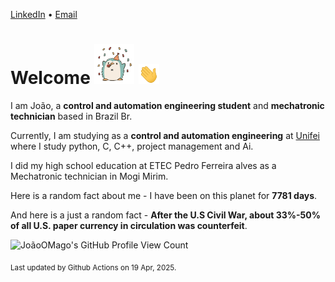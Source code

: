 [LinkedIn](https://www.linkedin.com/in/joão-pedro-gozzoli-b95641301/) &bull;
[Email](joaopedrogozzoli@gmail.com)

# Welcome <img src="happy.gif" height="64px" /> <img src="wave.gif" height="32px" />

I am João, a  **control and automation engineering student** and **mechatronic technician** based in Brazil Br.

Currently, I am studying as a **control and automation engineering** at [Unifei](https://unifei.edu.br) where I study python, C, C++, project management and Ai.

I did my high school education at ETEC Pedro Ferreira alves as a Mechatronic technician in Mogi Mirim.

Here is a random fact about me - I have been on this planet for **7781 days**.

And here is a just a random fact -  **After the U.S Civil War, about 33%-50% of all U.S. paper currency in circulation was counterfeit**.

![JoãoOMago's GitHub Profile View Count](https://komarev.com/ghpvc/?username=JoaoOMago)

<sub>Last updated by Github Actions on 19 Apr, 2025.</sub>
